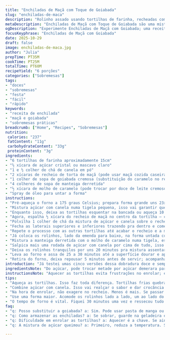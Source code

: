 ```yaml
---
title: "Enchiladas de Maçã com Toque de Goiabada"
slug: "enchiladas-de-maca"
description: "Rolinho assado usando tortilhas de farinha, recheadas com maçã cozida e twist de goiabada ao invés do tradicional recheio só doce. Cobertura de molho caramelo misturado com manteiga, polvilhado com açúcar e canela, pra criar aquela crostinha levemente caramelizada. Serve 6, mistura texturas macias com crocância nas bordas, sabor doce com toque de fruta regional. Cozimento ajustado pra não ressecar a tortilha, mas garantir caramelização no topo. Receita prática, rápida de montar e que rende um resultado surpreendente."
metaDescription: "Enchiladas de Maçã com Toque de Goiabada são uma mistura deliciosa de sabores em um prato prático que rende 6 porções"
ogDescription: "Experimente Enchiladas de Maçã com Goiabada; uma receita que combina texturas e sabores regionais com um toque americano"
focusKeyphrase: "Enchiladas de Maçã com Goiabada"
date: 2025-10-29
draft: false
image: enchiladas-de-maca.jpg
author: "Julia"
prepTime: PT35M
cookTime: PT25M
totalTime: PT60M
recipeYield: "6 porções"
categories: ["Sobremesas"]
tags:
- "doces"
- "sobremesas"
- "festa"
- "fácil"
- "rápido"
keywords:
- "receita de enchilada"
- "maçã e goiabada"
- "sobremesas práticas"
breadcrumb: ["Home", "Recipes", "Sobremesas"]
nutrition: 
 calories: "237"
 fatContent: "11g"
 carbohydrateContent: "33g"
 proteinContent: "3g"
ingredients:
- "6 tortilhas de farinha aproximadamente 15cm"
- "½ xícara de açúcar cristal ou mascavo claro"
- "1 e ½ colher de chá de canela em pó"
- "2 xícaras de recheio de torta de maçã (pode usar maçã cozida caseira ou pronta)"
- "1 colher de sopa de goiabada cremosa (substituição do caramelo no recheio)"
- "4 colheres de sopa de manteiga derretida"
- "½ xícara de molho de caramelo (pode trocar por doce de leite cremoso para variação)"
- "Spray de óleo para untar a forma"
instructions:
- "Pré-aqueça o forno a 175 graus Celsius; prepara forma grande uns 23x33cm, borrifa óleo generoso pra evitar agarrar."
- "Mistura açúcar com canela numa tigela pequena, isso vai garantir que o açúcar esteja pronto pra ser espalhado por cima e dentro sem erro."
- "Enquanto isso, deixa as tortilhas esquentar na bancada ou aqueça 10 segundos no micro, só pra ficar maleável, assim não quebra ao enrolar."
- "Agora, espalha ½ xícara do recheio de maçã no centro da tortilha – cuidado pra não passar muito perto da borda; em cima, coloca uma colherzinha de goiabada. Essa combinação traz um contraste legal, diferente do caramelo só."
- "Polvilha 1 colher de chá da mistura de açúcar e canela sobre o recheio; vai dar aquela crocância doce e perfumada."
- "Fecha as laterais superiores e inferiores trazendo pra dentro e começa a enrolar a tortilha da esquerda pra direita, formando um rolinho bem apertado parecido com um burrito. Use as mãos com um pouco de cuidado pra não esparramar o recheio."
- "Repete o processo com as outras tortilhas até acabar o recheio e a mistura de açúcar e canela."
- "Já coloca os rolinhos, lado da emenda para baixo, na forma untada com óleo, dá pra ouvir um leve chiado plástico da gordura quando a tortilha toca a forma."
- "Mistura a manteiga derretida com o molho de caramelo numa tigela, esse líquido vai formar a cobertura, então espalha generosamente por cima dos rolinhos com uma colher ou espátula. Não economiza, hein!"
- "Salpica mais uma rodada de açúcar com canela por cima de tudo, isso vai formar aquela crostinha doce e levemente queimadinha."
- "Deixa os rolinhos tranquilos por uns 20 minutos pra mistura assentar e as tortilhas absorverem um pouco do líquido doce, essa paciência é essencial pra não ficarem secas depois de assados."
- "Leva ao forno e assa de 25 a 30 minutos até a superfície dourar e aparecer aquela textura brilhante do caramelo levemente borbulhando; se notar caramelos acumulados na forma, pega uma colher e molha os rolinhos na metade do tempo, devolve pro forno e continua pra crocância ficar uniforme."
- "Retira do forno, deixa repousar 5 minutos antes de servir; acompanha com uma bola de sorvete de creme ou baunilha pra equilibrar sabores e temperatura, especialmente pra contrastar com o caramelo quente."
introduction: "Já testei umas cinco versões dessa dobradura doce e sempre volto pro básico com uma boa mão no açúcar e canela. Mas o pulo do gato mesmo foi colocar goiabada junto com o recheio de maçã. Dá uma quebrada na doçura tradicional, traz algo que lembra aqueles doces caseiros mineiros, sabe? Cortei o tempo de assar uns 5 minutos pra evitar que a tortilha resseque, porque já cansei de tortilhas duras feitas no forno. A textura do recheio tem que estar úmida, pra isso a deixo dar uma descansada com o molho por perto antes de assar. Essencial não pular essa etapa. O cheiro que sai do forno, mistura canela com maçã e aquele toque caramelizado faz a casa inteira cheirar a festa."
ingredientsNote: "Do açúcar, pode trocar metade por açúcar demerara para uma nuance mais rica. Se não achar molho de caramelo, troque por doce de leite líquido ou faça um simples com açúcar queimado e creme de leite para substituir. A goiabada pode ser substituída por pasta de manga ou até umas frutas vermelhas cozidas para variar o gosto. Tortilhas de farinha tradicionais são melhores, as de milho podem quebrar — mas se usar, aqueça um pouco mais devagar no forno. Manteiga pode ser manteiga clarificada ou até um óleo de coco para um aroma diferente. O recheio de maçã pode ser caseiro, basta cozinhar maçãs com açúcar e canela até ficarem macias, não desmanchem demais."
instructionsNote: "Aquecer as tortilhas evita frustrações no enrolar; elas secas quebram fácil. O segredo na cobertura é misturar manteiga com caramelo até homogêneo; o óleo ou manteiga simples muda o ponto da crosta. Deixar repousar absorve o líquido e previne que fiquem secas após assar. Recheie logo antes de montar, porque o líquido pode amolecer demais as tortilhas se esperar muito. A pressão na hora de enrolar deve ser firme sem amassar a tortilha. No forno observe a cor: dourado na superfície e manchas marrons claras indicam que o doce caramelizou e está na hora de tirar. Rolar com goiabada dentro ama mais tempo para que o açúcar não cristalize por fora. Ao final, o tempo extra de forno pode virar desastre, tortilha dura e recheio seco. Sirva quente, senão o caramelo endurece e a experiência muda."
tips:
- "Aqueça as tortilhas. Isso faz toda diferença. Tortilhas frias quebram fácil. Um rápido passe no micro-ondas ou 10 min na bancada. Mantenha elas maleáveis."
- "Combine açúcar com canela. Isso vai realçar o sabor e dar crocância. E não se esqueça de polvilhar generosamente. Essa mistura também pode ser ajustada."
- "Na hora de enrolar, não exagere no recheio. Menos é mais. Se passar da borda, fica complicado. Olhe para as bordas, elas precisam se fechar bem."
- "Use uma forma maior. Acomode os rolinhos lado a lado, um ao lado do outro. Isso ajuda a ficar mais maduro e absorver sabor. Testei com formas pequenas e deu ruim."
- "O tempo de forno é vital. Fiquei 30 minutos uma vez e ressecou tudo. O ideal é ficar de olho, aparência dourada e borbulhas de caramelo são sinais de que está no ponto."
faq:
- "q: Posso substituir a goiabada? a: Sim. Pode usar pasta de manga ou frutas vermelhas. Sempre traz um sabor diferente. Testei e alguns funcionaram bem."
- "q: Como armazenar as enchiladas? a: Se sobrar, guarde na geladeira em recipiente fechado. Aqueça depois. Pode perder um pouco do crocante, mas o sabor ainda é legal."
- "q: Dificuldade em enrolar as tortilhas? a: Aquecer é a chave. Se ainda quebrar, pode fazer um burrito? Use duas tortilhas. Ajuste o recheio. Versatilidade é o caminho."
- "q: A mistura de açúcar queimou? a: Primeiro, reduza a temperatura. Se já queimou, aplique mais cobertura por cima depois. Cover é sempre bem-vindo em qualquer situação."

---
```

